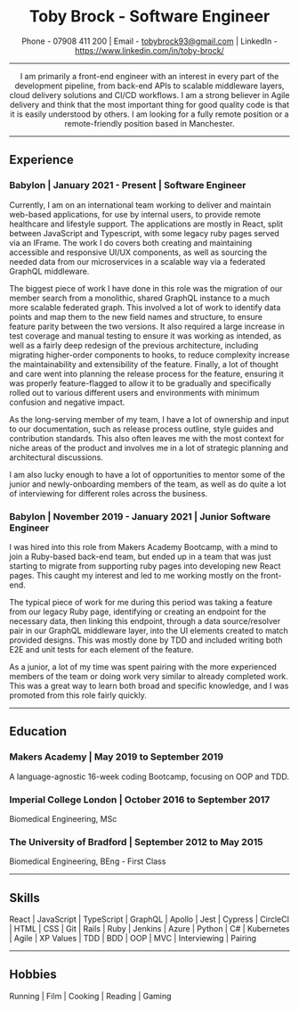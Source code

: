 # <div align='center'>Toby Brock - Software Engineer</div>

<div align='center'>
  
  Phone - 07908 411 200 |
  Email - tobybrock93@gmail.com |
  LinkedIn - https://www.linkedin.com/in/toby-brock/
  
</div>

---

<div align='center'>

I am primarily a front-end engineer with an interest in every part of the development pipeline, from back-end APIs to scalable middleware layers, cloud delivery solutions and CI/CD workflows. I am a strong believer in Agile delivery and think that the most important thing for good quality code is that it is easily understood by others. I am looking for a fully remote position or a remote-friendly position based in Manchester.
  
</div>

---

## Experience

### Babylon | January 2021 - Present | Software Engineer

Currently, I am on an international team working to deliver and maintain web-based applications, for use by internal users, to provide remote healthcare and lifestyle support. The applications are mostly in React, split between JavaScript and Typescript, with some legacy ruby pages served via an IFrame. The work I do covers both creating and maintaining accessible and responsive UI/UX components, as well as sourcing the needed data from our microservices in a scalable way via a federated GraphQL middleware.

The biggest piece of work I have done in this role was the migration of our member search from a monolithic, shared GraphQL instance to a much more scalable federated graph. This involved a lot of work to identify data points and map them to the new field names and structure, to ensure feature parity between the two versions. It also required a large increase in test coverage and manual testing to ensure it was working as intended, as well as a fairly deep redesign of the previous architecture, including migrating higher-order components to hooks, to reduce complexity increase the maintainability and extensibility of the feature. Finally, a lot of thought and care went into planning the release process for the feature, ensuring it was properly feature-flagged to allow it to be gradually and specifically rolled out to various different users and environments with minimum confusion and negative impact.

As the long-serving member of my team, I have a lot of ownership and input to our documentation, such as release process outline, style guides and contribution standards. This also often leaves me with the most context for niche areas of the product and involves me in a lot of strategic planning and architectural discussions.

I am also lucky enough to have a lot of opportunities to mentor some of the junior and newly-onboarding members of the team, as well as do quite a lot of interviewing for different roles across the business.

### Babylon | November 2019 - January 2021 | Junior Software Engineer

I was hired into this role from Makers Academy Bootcamp, with a mind to join a Ruby-based back-end team, but ended up in a team that was just starting to migrate from supporting ruby pages into developing new React pages. This caught my interest and led to me working mostly on the front-end.

The typical piece of work for me during this period was taking a feature from our legacy Ruby page, identifying or creating an endpoint for the necessary data, then linking this endpoint, through a data source/resolver pair in our GraphQL middleware layer, into the UI elements created to match provided designs. This was mostly done by TDD and included writing both E2E and unit tests for each element of the feature.

As a junior, a lot of my time was spent pairing with the more experienced members of the team or doing work very similar to already completed work. This was a great way to learn both broad and specific knowledge, and I was promoted from this role fairly quickly.


---

## Education

### Makers Academy | May 2019 to September 2019

A language-agnostic 16-week coding Bootcamp, focusing on OOP and TDD.

### Imperial College London | October 2016 to September 2017

Biomedical Engineering, MSc

### The University of Bradford | September 2012 to May 2015

Biomedical Engineering, BEng - First Class

---

## Skills

React | JavaScript | TypeScript | GraphQL | Apollo | Jest | Cypress | CircleCI | HTML | CSS | Git | Rails | Ruby | Jenkins | Azure | Python | C# | Kubernetes | Agile | XP Values | TDD | BDD | OOP | MVC | Interviewing | Pairing

---

## Hobbies

Running | Film | Cooking | Reading | Gaming

